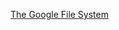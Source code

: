[The Google File System](https://static.googleusercontent.com/media/research.google.com/en//archive/gfs-sosp2003.pdf)
